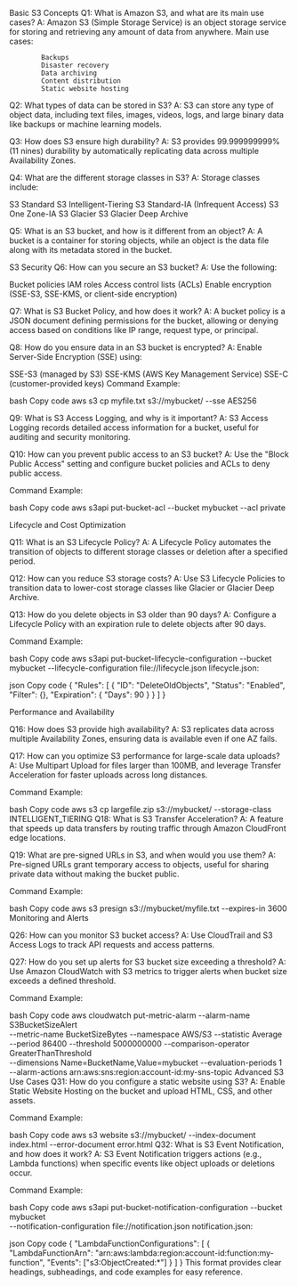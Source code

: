 Basic S3 Concepts
Q1: What is Amazon S3, and what are its main use cases?
A: Amazon S3 (Simple Storage Service) is an object storage service for storing and retrieving any amount of data from anywhere.
Main use cases:

            Backups
            Disaster recovery
            Data archiving
            Content distribution
            Static website hosting

Q2: What types of data can be stored in S3?
A: S3 can store any type of object data, including text files, images, videos, logs, and large binary data like backups or machine learning models.

Q3: How does S3 ensure high durability?
A: S3 provides 99.999999999% (11 nines) durability by automatically replicating data across multiple Availability Zones.

Q4: What are the different storage classes in S3?
A: Storage classes include:

S3 Standard
S3 Intelligent-Tiering
S3 Standard-IA (Infrequent Access)
S3 One Zone-IA
S3 Glacier
S3 Glacier Deep Archive

Q5: What is an S3 bucket, and how is it different from an object?
A: A bucket is a container for storing objects, while an object is the data file along with its metadata stored in the bucket.

S3 Security
Q6: How can you secure an S3 bucket?
A: Use the following:

Bucket policies
IAM roles
Access control lists (ACLs)
Enable encryption (SSE-S3, SSE-KMS, or client-side encryption)

Q7: What is S3 Bucket Policy, and how does it work?
A: A bucket policy is a JSON document defining permissions for the bucket, allowing or denying access based on conditions like IP range, request type, or principal.

Q8: How do you ensure data in an S3 bucket is encrypted?
A: Enable Server-Side Encryption (SSE) using:

SSE-S3 (managed by S3)
SSE-KMS (AWS Key Management Service)
SSE-C (customer-provided keys)
Command Example:

bash
Copy code
aws s3 cp myfile.txt s3://mybucket/ --sse AES256

Q9: What is S3 Access Logging, and why is it important?
A: S3 Access Logging records detailed access information for a bucket, useful for auditing and security monitoring.

Q10: How can you prevent public access to an S3 bucket?
A: Use the "Block Public Access" setting and configure bucket policies and ACLs to deny public access.

Command Example:

bash
Copy code
aws s3api put-bucket-acl --bucket mybucket --acl private

Lifecycle and Cost Optimization

Q11: What is an S3 Lifecycle Policy?
A: A Lifecycle Policy automates the transition of objects to different storage classes or deletion after a specified period.

Q12: How can you reduce S3 storage costs?
A: Use S3 Lifecycle Policies to transition data to lower-cost storage classes like Glacier or Glacier Deep Archive.

Q13: How do you delete objects in S3 older than 90 days?
A: Configure a Lifecycle Policy with an expiration rule to delete objects after 90 days.

Command Example:

bash
Copy code
aws s3api put-bucket-lifecycle-configuration --bucket mybucket --lifecycle-configuration file://lifecycle.json
lifecycle.json:

json
Copy code
{
  "Rules": [
    {
      "ID": "DeleteOldObjects",
      "Status": "Enabled",
      "Filter": {},
      "Expiration": {
        "Days": 90
      }
    }
  ]
}

Performance and Availability

Q16: How does S3 provide high availability?
A: S3 replicates data across multiple Availability Zones, ensuring data is available even if one AZ fails.

Q17: How can you optimize S3 performance for large-scale data uploads?
A: Use Multipart Upload for files larger than 100MB, and leverage Transfer Acceleration for faster uploads across long distances.

Command Example:

bash
Copy code
aws s3 cp largefile.zip s3://mybucket/ --storage-class INTELLIGENT_TIERING
Q18: What is S3 Transfer Acceleration?
A: A feature that speeds up data transfers by routing traffic through Amazon CloudFront edge locations.

Q19: What are pre-signed URLs in S3, and when would you use them?
A: Pre-signed URLs grant temporary access to objects, useful for sharing private data without making the bucket public.

Command Example:

bash
Copy code
aws s3 presign s3://mybucket/myfile.txt --expires-in 3600
Monitoring and Alerts

Q26: How can you monitor S3 bucket access?
A: Use CloudTrail and S3 Access Logs to track API requests and access patterns.

Q27: How do you set up alerts for S3 bucket size exceeding a threshold?
A: Use Amazon CloudWatch with S3 metrics to trigger alerts when bucket size exceeds a defined threshold.

Command Example:

bash
Copy code
aws cloudwatch put-metric-alarm --alarm-name S3BucketSizeAlert \
--metric-name BucketSizeBytes --namespace AWS/S3 --statistic Average \
--period 86400 --threshold 5000000000 --comparison-operator GreaterThanThreshold \
--dimensions Name=BucketName,Value=mybucket --evaluation-periods 1 \
--alarm-actions arn:aws:sns:region:account-id:my-sns-topic
Advanced S3 Use Cases
Q31: How do you configure a static website using S3?
A: Enable Static Website Hosting on the bucket and upload HTML, CSS, and other assets.

Command Example:

bash
Copy code
aws s3 website s3://mybucket/ --index-document index.html --error-document error.html
Q32: What is S3 Event Notification, and how does it work?
A: S3 Event Notification triggers actions (e.g., Lambda functions) when specific events like object uploads or deletions occur.

Command Example:

bash
Copy code
aws s3api put-bucket-notification-configuration --bucket mybucket \
--notification-configuration file://notification.json
notification.json:

json
Copy code
{
  "LambdaFunctionConfigurations": [
    {
      "LambdaFunctionArn": "arn:aws:lambda:region:account-id:function:my-function",
      "Events": ["s3:ObjectCreated:*"]
    }
  ]
}
This format provides clear headings, subheadings, and code examples for easy reference.